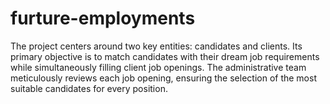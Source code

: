 # furture-employments
The project centers around two key entities: candidates and clients. Its primary objective is to match candidates with their dream job requirements while simultaneously filling client job openings. The administrative team meticulously reviews each job opening, ensuring the selection of the most suitable candidates for every position.
